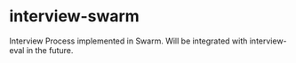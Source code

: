 # interview-swarm
Interview Process implemented in Swarm. Will be integrated with interview-eval in the future.

